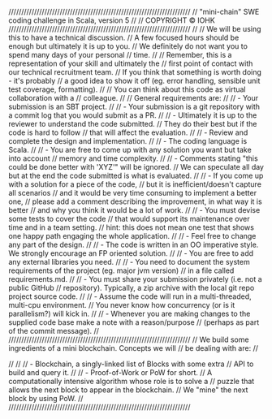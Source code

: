 ///////////////////////////////////////////////////////////////////////
// "mini-chain" SWE coding challenge in Scala, version 5
//
// COPYRIGHT © IOHK
///////////////////////////////////////////////////////////////////////
//
// We will be using this to have a technical discussion.
// A few focused hours should be enough but ultimately it is up to you.
// We definitely do not want you to spend many days of your personal
// time.
//
// Remember, this is a representation of your skill and ultimately the
// first point of contact with our technical recruitment team.
// If you think that something is worth doing - it's probably
// a good idea to show it off (eg. error handling, sensible unit test coverage, formatting).
//
// You can think about this code as virtual collaboration with a
// colleague.
//
// General requirements are:
//
//  - Your submission is an SBT project.
//
//  - Your submission is a git repository with a commit log that you would submit as a PR.
//
//  - Ultimately it is up to the reviewer to understand the code submitted.
//    They do their best but if the code is hard to follow
//    that will affect the evaluation.
//
//  - Review and complete the design and implementation.
//
//  - The coding language is Scala.
//
//  - You are free to come up with any solution you want but take into account
//    memory and time complexity.
//
//  - Comments stating "this could be done better with 'XYZ'" will be ignored.
//    We can speculate all day but at the end the code submitted is what is evaluated.
//
//  - If you come up with a solution for a piece of the code,
//    but it is inefficient/doesn't capture all scenarios
//    and it would be very time consuming to implement a better one,
//    please add a comment describing the improvement, in what way it is better
//    and why you think it would be a lot of work.
//
//  - You must devise some tests to cover the code
//    that would support its maintenance over time and in a team setting.
//    hint: this does not mean one test that shows one happy path engaging the whole application.
//
//  - Feel free to change any part of the design.
//
//  - The code is written in an OO imperative style. We strongly encourage an FP oriented solution.
//
//  - You are free to add any external libraries you need.
//
//  - You need to document the system requirements of the project (eg. major jvm version)
//    in a file called requirements.md.
//
//  - You must share your submission privately (i.e. not a public GitHub
//    repository). Typically, a zip archive with the local git repo project source code.
//
//  - Assume the code will run in a multi-threaded, multi-cpu environment.
//    You never know how concurrency (or is it parallelism?) will kick in.
//
//  - Whenever you are making changes to the supplied code base make a note with a reason/purpose
//    (perhaps as part of the commit message).
//
///////////////////////////////////////////////////////////////////////
// We build some ingredients of a mini blockchain. Concepts we will
// be dealing with are:
//

//
//
//   - Blockchain, a singly-linked list of Blocks with some extra
//     API to build and query it.
//
//   - Proof-of-Work or PoW for short.
//     A computationally intensive algorithm whose role is to solve a
//     puzzle that allows the next block to appear in the blockchain.
//     We "mine" the next block by using PoW.
//
///////////////////////////////////////////////////////////////////////
